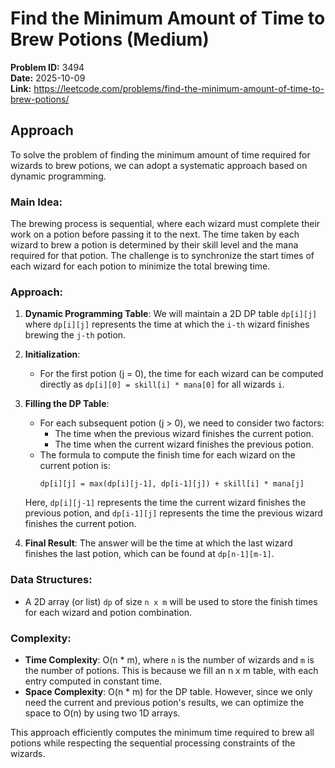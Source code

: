 # Find the Minimum Amount of Time to Brew Potions (Medium)

**Problem ID:** 3494  
**Date:** 2025-10-09  
**Link:** https://leetcode.com/problems/find-the-minimum-amount-of-time-to-brew-potions/

## Approach

To solve the problem of finding the minimum amount of time required for wizards to brew potions, we can adopt a systematic approach based on dynamic programming.

### Main Idea:
The brewing process is sequential, where each wizard must complete their work on a potion before passing it to the next. The time taken by each wizard to brew a potion is determined by their skill level and the mana required for that potion. The challenge is to synchronize the start times of each wizard for each potion to minimize the total brewing time.

### Approach:
1. **Dynamic Programming Table**: We will maintain a 2D DP table `dp[i][j]` where `dp[i][j]` represents the time at which the `i-th` wizard finishes brewing the `j-th` potion.

2. **Initialization**: 
   - For the first potion (j = 0), the time for each wizard can be computed directly as `dp[i][0] = skill[i] * mana[0]` for all wizards `i`.

3. **Filling the DP Table**:
   - For each subsequent potion (j > 0), we need to consider two factors:
     - The time when the previous wizard finishes the current potion.
     - The time when the current wizard finishes the previous potion.
   - The formula to compute the finish time for each wizard on the current potion is:
     ```
     dp[i][j] = max(dp[i][j-1], dp[i-1][j]) + skill[i] * mana[j]
     ```
   Here, `dp[i][j-1]` represents the time the current wizard finishes the previous potion, and `dp[i-1][j]` represents the time the previous wizard finishes the current potion.

4. **Final Result**: The answer will be the time at which the last wizard finishes the last potion, which can be found at `dp[n-1][m-1]`.

### Data Structures:
- A 2D array (or list) `dp` of size `n x m` will be used to store the finish times for each wizard and potion combination.

### Complexity:
- **Time Complexity**: O(n * m), where `n` is the number of wizards and `m` is the number of potions. This is because we fill an n x m table, with each entry computed in constant time.
- **Space Complexity**: O(n * m) for the DP table. However, since we only need the current and previous potion's results, we can optimize the space to O(n) by using two 1D arrays.

This approach efficiently computes the minimum time required to brew all potions while respecting the sequential processing constraints of the wizards.
